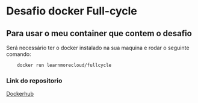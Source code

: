# Desafio docker Full-cycle

## Para usar o meu container que contem o desafio

Será necessário ter o docker instalado na sua maquina e rodar o seguinte comando:

```bash 
    docker run learnmorecloud/fullcycle
```

### Link do repositorio

[Dockerhub](https://hub.docker.com/repository/docker/learnmorecloud/fullcycle/general)


